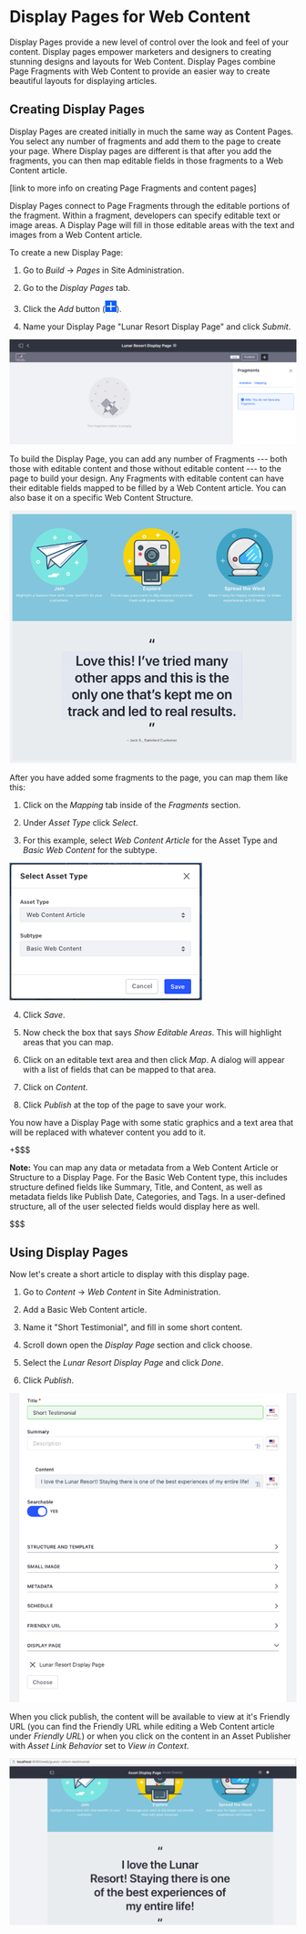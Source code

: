 # Display Pages for Web Content

Display Pages provide a new level of control over the look and feel of your 
content. Display pages empower marketers and designers to creating stunning 
designs and layouts for Web Content. Display Pages combine Page Fragments with 
Web Content to provide an easier way to create beautiful layouts for displaying 
articles.

## Creating Display Pages

Display Pages are created initially in much the same way as Content Pages. You 
select any number of fragments and add them to the page to create your page. 
Where Display pages are different is that after you add the fragments, you can 
then map editable fields in those fragments to a Web Content article.

[link to more info on creating Page Fragments and content pages]

Display Pages connect to Page Fragments through the editable portions of the 
fragment. Within a fragment, developers can specify editable text or image 
areas. A Display Page will fill in those editable areas with the text and 
images from a Web Content article. 

To create a new Display Page:

1.  Go to *Build* &rarr; *Pages* in Site Administration.

2.  Go to the *Display Pages* tab.

3.  Click the *Add* button (![Add](../../../images/icon-add.png)).

4.  Name your Display Page "Lunar Resort Display Page" and click *Submit*.

![Figure X: The Display Page creation interface.](../../../images/create-display-page.png)

To build the Display Page, you can add any number of Fragments --- both those 
with editable content and those without editable content --- to the page to 
build your design. Any Fragments with editable content can have their editable 
fields mapped to be filled by a Web Content article. You can also base it on a 
specific Web Content Structure.

![Figure X: Editing a Display Page with some Fragments added.](../../../images/display-page-with-fragments.png)


After you have added some fragments to the page, you can map them like this:

1.  Click on the *Mapping* tab inside of the *Fragments* section.

2.  Under *Asset Type* click *Select*.

3.  For this example, select *Web Content Article* for the Asset Type and 
    *Basic Web Content* for the subtype.

![Figure X: Selecting the Asset type and Subtype.](../../../images/display-page-asset-type.png)

4.  Click *Save*.

5.  Now check the box that says *Show Editable Areas*. This will highlight 
    areas that you can map.

6.  Click on an editable text area and then click *Map*. A dialog will appear 
    with a list of fields that can be mapped to that area.
    
7.  Click on *Content*.

8.  Click *Publish* at the top of the page to save your work.

You now have a Display Page with some static graphics and a text area that will 
be replaced with whatever content you add to it.

+$$$

**Note:** You can map any data or metadata from a Web Content Article or 
Structure to a Display Page. For the Basic Web Content type, this includes 
structure defined fields like Summary, Title, and Content, as well as metadata 
fields like Publish Date, Categories, and Tags. In a user-defined structure, all
of the user selected fields would display here as well.

$$$

## Using Display Pages

Now let's create a short article to display with this display page.

1.  Go to *Content* &rarr; *Web Content* in Site Administration.

2.  Add a Basic Web Content article.

3.  Name it "Short Testimonial", and fill in some short content.

4.  Scroll down open the *Display Page* section and click choose.

5.  Select the *Lunar Resort Display Page* and click *Done*.

6.  Click *Publish*.

![Figure X: Selecting the Asset type and Subtype.](../../../images/display-page-creating-content.png)

When you click publish, the content will be available to view at it's Friendly 
URL (you can find the Friendly URL while editing a Web Content article under 
*Friendly URL*) or when you click on the content in an Asset Publisher with 
*Asset Link Behavior* set to *View in Context*.

![Figure X: Selecting the Asset type and Subtype.](../../../images/display-page-in-context.png)


